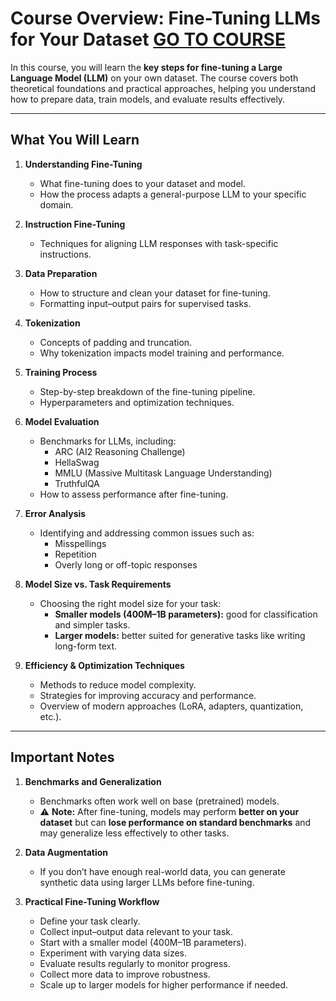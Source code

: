 # Course Overview: Fine-Tuning LLMs for Your Dataset [GO TO COURSE](https://www.deeplearning.ai/short-courses/finetuning-large-language-models/)

In this course, you will learn the **key steps for fine-tuning a Large Language Model (LLM)** on your own dataset. The course covers both theoretical foundations and practical approaches, helping you understand how to prepare data, train models, and evaluate results effectively.  

---

## What You Will Learn

1. **Understanding Fine-Tuning**
   - What fine-tuning does to your dataset and model.
   - How the process adapts a general-purpose LLM to your specific domain.

2. **Instruction Fine-Tuning**
   - Techniques for aligning LLM responses with task-specific instructions.

3. **Data Preparation**
   - How to structure and clean your dataset for fine-tuning.
   - Formatting input–output pairs for supervised tasks.

4. **Tokenization**
   - Concepts of padding and truncation.
   - Why tokenization impacts model training and performance.

5. **Training Process**
   - Step-by-step breakdown of the fine-tuning pipeline.
   - Hyperparameters and optimization techniques.

6. **Model Evaluation**
   - Benchmarks for LLMs, including:
     - ARC (AI2 Reasoning Challenge)  
     - HellaSwag  
     - MMLU (Massive Multitask Language Understanding)  
     - TruthfulQA  
   - How to assess performance after fine-tuning.

7. **Error Analysis**
   - Identifying and addressing common issues such as:
     - Misspellings  
     - Repetition  
     - Overly long or off-topic responses  

8. **Model Size vs. Task Requirements**
   - Choosing the right model size for your task:
     - **Smaller models (400M–1B parameters):** good for classification and simpler tasks.  
     - **Larger models:** better suited for generative tasks like writing long-form text.  

9. **Efficiency & Optimization Techniques**
   - Methods to reduce model complexity.  
   - Strategies for improving accuracy and performance.  
   - Overview of modern approaches (LoRA, adapters, quantization, etc.).  

---

## Important Notes

1. **Benchmarks and Generalization**
   - Benchmarks often work well on base (pretrained) models.  
   - ⚠️ **Note:** After fine-tuning, models may perform **better on your dataset** but can **lose performance on standard benchmarks** and may generalize less effectively to other tasks.


2. **Data Augmentation**
   - If you don’t have enough real-world data, you can generate synthetic data using larger LLMs before fine-tuning.

3. **Practical Fine-Tuning Workflow**
   - Define your task clearly.  
   - Collect input–output data relevant to your task.  
   - Start with a smaller model (400M–1B parameters).  
   - Experiment with varying data sizes.  
   - Evaluate results regularly to monitor progress.  
   - Collect more data to improve robustness.  
   - Scale up to larger models for higher performance if needed.  
